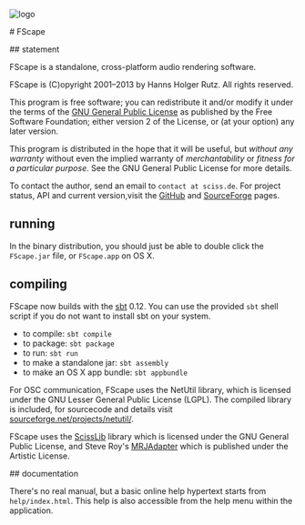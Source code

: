![logo](http://sciss.de/fscape/application.png)

# FScape

## statement

FScape is a standalone, cross-platform audio rendering software.

FScape is (C)opyright 2001&ndash;2013 by Hanns Holger Rutz. All rights reserved.

This program is free software; you can redistribute it and/or modify it under the terms of the [GNU General Public License](http://github.com/Sciss/FScape/blob/master/licenses/FScape-License.txt) as published by the Free Software Foundation; either version 2 of the License, or (at your option) any later version.

This program is distributed in the hope that it will be useful, but _without any warranty_ without even the implied warranty of _merchantability_ or _fitness for a particular purpose_. See the GNU General Public License for more details.

To contact the author, send an email to `contact at sciss.de`. For project status, API and current version,visit the [GitHub](http://github.com/Sciss/FScape) and [SourceForge](http://sourceforge.net/projects/fscape/) pages.

## running

In the binary distribution, you should just be able to double click the `FScape.jar` file, or `FScape.app` on OS X.

## compiling

FScape now builds with the [sbt](http://www.scala-sbt.org/) 0.12. You can use the provided `sbt` shell script if you do not want to install sbt on your system.

 - to compile: `sbt compile`
 - to package: `sbt package`
 - to run: `sbt run`
 - to make a standalone jar: `sbt assembly`
 - to make an OS X app bundle: `sbt appbundle`

For OSC communication, FScape uses the NetUtil library, which is licensed under the GNU Lesser General Public License (LGPL). The compiled library is included, for sourcecode and details visit [sourceforge.net/projects/netutil/](http://sourceforge.net/projects/netutil/).

FScape uses the [ScissLib](https://github.com/Sciss/ScissLib) library which is licensed under the GNU General Public License, and Steve Roy's [MRJAdapter](http://homepage.mac.com/sroy/mrjadapter/) which is published under the Artistic License.

## documentation

There's no real manual, but a basic online help hypertext starts from `help/index.html`. This help is also accessible from the help menu within the application.

